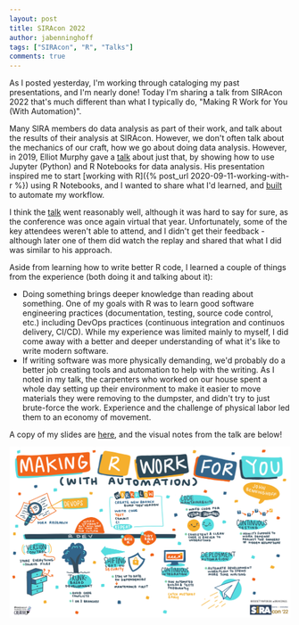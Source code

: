 ```yaml
---
layout: post
title: SIRAcon 2022
author: jabenninghoff
tags: ["SIRAcon", "R", "Talks"]
comments: true
---
```

As I posted yesterday, I'm working through cataloging my past presentations, and I'm nearly done! Today I'm sharing a talk from SIRAcon 2022 that's much different than what I typically do, "Making R Work for You (With Automation)".

Many SIRA members do data analysis as part of their work, and talk about the results of their analysis at SIRAcon. However, we don't often talk about the mechanics of our craft, how we go about doing data analysis. However, in 2019, Elliot Murphy gave a [talk](https://societyinforisk.org/siracon19#elliotnotebooks) about just that, by showing how to use Jupyter (Python) and R Notebooks for data analysis. His presentation inspired me to start [working with R]({% post_url 2020-09-11-working-with-r %}) using R Notebooks, and I wanted to share what I'd learned, and [built](https://jabenninghoff.github.io/rdev/) to automate my workflow.

I think the [talk](https://societyinforisk.org/page-18130#Benninghoff22) went reasonably well, although it was hard to say for sure, as the conference was once again virtual that year. Unfortunately, some of the key attendees weren't able to attend, and I didn't get their feedback - although later one of them did watch the replay and shared that what I did was similar to his approach.

Aside from learning how to write better R code, I learned a couple of things from the experience (both doing it and talking about it):

- Doing something brings deeper knowledge than reading about something. One of my goals with R was to learn good software engineering practices (documentation, testing, source code control, etc.) including DevOps practices (continuous integration and continuos delivery, CI/CD). While my experience was limited mainly to myself, I did come away with a better and deeper understanding of what it's like to write modern software.
- If writing software was more physically demanding, we'd probably do a better job creating tools and automation to help with the writing. As I noted in my talk, the carpenters who worked on our house spent a whole day setting up their environment to make it easier to move materials they were removing to the dumpster, and didn't try to just brute-force the work. Experience and the challenge of physical labor led them to an economy of movement.

A copy of my slides are [here](/assets/siracon2022-benninghoff.pdf), and the visual notes from the talk are below!

![visual notes](/assets/SiRAcon_John%20Benninghoff.jpg)
